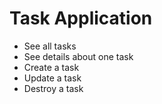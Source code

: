 # Task Application

- See all tasks
- See details about one task
- Create a task
- Update a task
- Destroy a task

